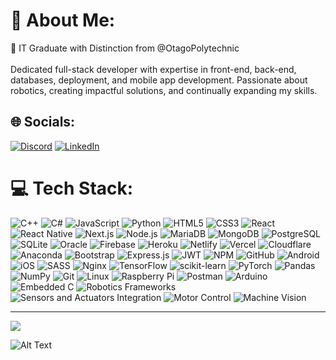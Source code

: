 
# 💫 About Me:
🔭 IT Graduate with Distinction from @OtagoPolytechnic <br><br>Dedicated full-stack developer with expertise in front-end, back-end, databases, deployment, and mobile app development. Passionate about robotics, creating impactful solutions, and continually expanding my skills.

## 🌐 Socials:
[![Discord](https://img.shields.io/badge/Discord-%237289DA.svg?logo=discord&logoColor=white)](https://discord.gg/https://discord.gg/grRA4fR5) [![LinkedIn](https://img.shields.io/badge/LinkedIn-%230077B5.svg?logo=linkedin&logoColor=white)](https://www.linkedin.com/in/durr-e-muhammad-ghauri-aa8345217/) 


# 💻 Tech Stack:
![C++](https://img.shields.io/badge/C%2B%2B-%2300599C.svg?style=plastic&logo=c%2B%2B&logoColor=white)
![C#](https://img.shields.io/badge/C%23-%23239120.svg?style=plastic&logo=c-sharp&logoColor=white)
![JavaScript](https://img.shields.io/badge/JavaScript-%23323330.svg?style=plastic&logo=javascript&logoColor=%23F7DF1E)
![Python](https://img.shields.io/badge/Python-3670A0?style=plastic&logo=python&logoColor=ffdd54)
![HTML5](https://img.shields.io/badge/HTML5-%23E34F26.svg?style=plastic&logo=html5&logoColor=white)
![CSS3](https://img.shields.io/badge/CSS3-%231572B6.svg?style=plastic&logo=css3&logoColor=white)
![React](https://img.shields.io/badge/React-%2320232a.svg?style=plastic&logo=react&logoColor=%2361DAFB)
![React Native](https://img.shields.io/badge/React_Native-%2320232a.svg?style=plastic&logo=react&logoColor=%2361DAFB)
![Next.js](https://img.shields.io/badge/Next.js-%2320232a.svg?style=plastic&logo=next.js&logoColor=white)
![Node.js](https://img.shields.io/badge/Node.js-6DA55F?style=plastic&logo=node.js&logoColor=white)
![MariaDB](https://img.shields.io/badge/MariaDB-003545?style=plastic&logo=mariadb&logoColor=white)
![MongoDB](https://img.shields.io/badge/MongoDB-4ea94b?style=plastic&logo=mongodb&logoColor=white)
![PostgreSQL](https://img.shields.io/badge/PostgreSQL-316192?style=plastic&logo=postgresql&logoColor=white)
![SQLite](https://img.shields.io/badge/SQLite-07405e?style=plastic&logo=sqlite&logoColor=white)
![Oracle](https://img.shields.io/badge/Oracle-F80000?style=plastic&logo=oracle&logoColor=white)
![Firebase](https://img.shields.io/badge/Firebase-039BE5?style=plastic&logo=firebase)
![Heroku](https://img.shields.io/badge/Heroku-430098?style=plastic&logo=heroku&logoColor=white)
![Netlify](https://img.shields.io/badge/Netlify-000000?style=plastic&logo=netlify&logoColor=00C7B7)
![Vercel](https://img.shields.io/badge/Vercel-000000?style=plastic&logo=vercel&logoColor=white)
![Cloudflare](https://img.shields.io/badge/Cloudflare-F38020?style=plastic&logo=Cloudflare&logoColor=white)
![Anaconda](https://img.shields.io/badge/Anaconda-44A833?style=plastic&logo=anaconda&logoColor=white)
![Bootstrap](https://img.shields.io/badge/Bootstrap-563D7C?style=plastic&logo=bootstrap&logoColor=white)
![Express.js](https://img.shields.io/badge/Express.js-404d59?style=plastic&logo=express&logoColor=61DAFB)
![JWT](https://img.shields.io/badge/JWT-black?style=plastic&logo=JSON%20web%20tokens)
![NPM](https://img.shields.io/badge/NPM-000000?style=plastic&logo=npm&logoColor=white)
![GitHub](https://img.shields.io/badge/GitHub-121011?style=plastic&logo=github&logoColor=white)
![Android](https://img.shields.io/badge/Android-20232a?style=plastic&logo=android&logoColor=a4c639)
![iOS](https://img.shields.io/badge/iOS-20232a?style=plastic&logo=apple&logoColor=white)
![SASS](https://img.shields.io/badge/SASS-hotpink?style=plastic&logo=SASS&logoColor=white)
![Nginx](https://img.shields.io/badge/Nginx-009639?style=plastic&logo=nginx&logoColor=white)
![TensorFlow](https://img.shields.io/badge/TensorFlow-FF6F00?style=plastic&logo=TensorFlow&logoColor=white)
![scikit-learn](https://img.shields.io/badge/scikit-learn-F7931E?style=plastic&logo=scikit-learn&logoColor=white)
![PyTorch](https://img.shields.io/badge/PyTorch-EE4C2C?style=plastic&logo=PyTorch&logoColor=white)
![Pandas](https://img.shields.io/badge/Pandas-150458?style=plastic&logo=pandas&logoColor=white)
![NumPy](https://img.shields.io/badge/NumPy-013243?style=plastic&logo=numpy&logoColor=white)
![Git](https://img.shields.io/badge/Git-fc6d26?style=plastic&logo=git&logoColor=white)
![Linux](https://img.shields.io/badge/Linux-FCC624?style=plastic&logo=linux&logoColor=black)
![Raspberry Pi](https://img.shields.io/badge/Raspberry%20Pi-C51A4A?style=plastic&logo=Raspberry-Pi)
![Postman](https://img.shields.io/badge/Postman-FF6C37?style=plastic&logo=postman&logoColor=white)
![Arduino](https://img.shields.io/badge/Arduino-00979D?style=plastic&logo=arduino&logoColor=white)
![Embedded C](https://img.shields.io/badge/Embedded%20C-000000?style=plastic&logo=C)
![Robotics Frameworks](https://img.shields.io/badge/Robotics%20Frameworks-009688?style=plastic)
![Sensors and Actuators Integration](https://img.shields.io/badge/Sensors%20and%20Actuators%20Integration-008CFF?style=plastic)
![Motor Control](https://img.shields.io/badge/Motor%20Control-FF5722?style=plastic)
![Machine Vision](https://img.shields.io/badge/Machine%20Vision-8E44AD?style=plastic)


<!-- # 📊 GitHub Stats:
![](https://github-readme-stats.vercel.app/api?username=dani-op&theme=midnight-purple&hide_border=true&include_all_commits=false&count_private=true)<br/>
![](https://github-readme-streak-stats.herokuapp.com/?user=dani-op&theme=midnight-purple&hide_border=true)<br/>
![](https://github-readme-stats.vercel.app/api/top-langs/?username=dani-op&theme=midnight-purple&hide_border=true&include_all_commits=false&count_private=true&layout=compact) -->

<!-- ### ✍️ Random Dev Quote
![](https://quotes-github-readme.vercel.app/api?type=horizontal&theme=tokyonight)-->

<!-- ### 🔝 Top Contributed Repo
![](https://github-contributor-stats.vercel.app/api?username=dani-op&limit=5&theme=dracula&combine_all_yearly_contributions=true) -->

---
[![](https://visitcount.itsvg.in/api?id=dani-op&icon=2&color=0)](https://visitcount.itsvg.in)

<!-- Proudly created with GPRM ( https://gprm.itsvg.in ) -->

![Alt Text](https://media2.giphy.com/media/WUTywPPYZpdDChyBaZ/giphy.gif?cid=790b76118ea9d6ed53b10062d98cd1a9730dc27d5c1ef1f1&rid=giphy.gif&ct=g
)
